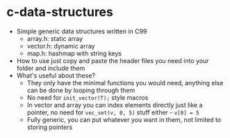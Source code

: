 # c-data-structures
- Simple generic data structures written in C99
	- array.h: static array
	- vector.h: dynamic array
	- map.h: hashmap with string keys
- How to use
	just copy and paste the header files you need into your folder and include them
- What's useful about these?
	- They only have the minimal functions you would need, anything else can be done by looping through them
	- No need for `init_vector(T);` style macros
	- In vector and array you can index elements directly just like a pointer, no need for `vec_set(v, 0, 5)` stuff either - `v[0] = 5`
	- Fully generic, you can put whatever you want in them, not limited to storing pointers

